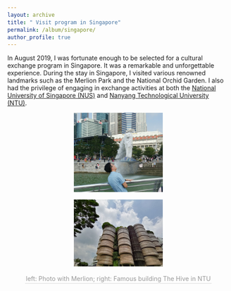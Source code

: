 ```yaml
---
layout: archive
title: " Visit program in Singapore"
permalink: /album/singapore/
author_profile: true
---
```


In August 2019, I was fortunate enough to be selected for a cultural exchange program in Singapore. It was a remarkable and unforgettable experience. During the stay in Singapore, I visited various renowned landmarks such as the Merlion Park and the National Orchid Garden. I also had the privilege of engaging in exchange activities at both the [National University of Singapore (NUS)](https://www.nus.edu.sg/) and [Nanyang Technological University (NTU)](https://www.ntu.edu.sg/). 

<center>
<img src="/images/sin1.png"
width = "40%">

<img src="/images/sin2.png"
width = "40%">
<br>
    <div style = "
        color: orange;
        border-bottom: 1px solid #d9d9d9;
        display: inline-block;
        color: #999;
        padding: 2px;">
        left: Photo with Merlion; right: Famous building The Hive in NTU
    </div>
    <p> </p>
</center>